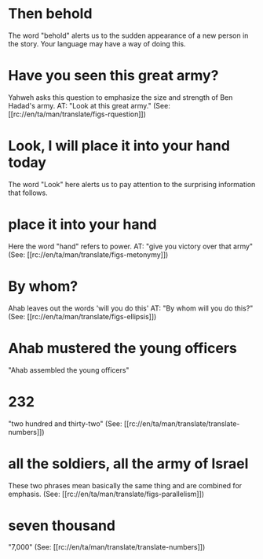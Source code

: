 # Then behold

The word "behold" alerts us to the sudden appearance of a new person in the story. Your language may have a way of doing this.

# Have you seen this great army?

Yahweh asks this question to emphasize the size and strength of Ben Hadad's army. AT: "Look at this great army." (See: [[rc://en/ta/man/translate/figs-rquestion]])

# Look, I will place it into your hand today

The word "Look" here alerts us to pay attention to the surprising information that follows.

# place it into your hand

Here the word "hand" refers to power. AT: "give you victory over that army" (See: [[rc://en/ta/man/translate/figs-metonymy]])

# By whom?

Ahab leaves out the words 'will you do this' AT: "By whom will you do this?" (See: [[rc://en/ta/man/translate/figs-ellipsis]])

# Ahab mustered the young officers

"Ahab assembled the young officers"

# 232

"two hundred and thirty-two" (See: [[rc://en/ta/man/translate/translate-numbers]])

# all the soldiers, all the army of Israel

These two phrases mean basically the same thing and are combined for emphasis. (See: [[rc://en/ta/man/translate/figs-parallelism]])

# seven thousand

"7,000" (See: [[rc://en/ta/man/translate/translate-numbers]])